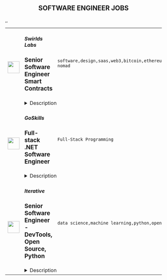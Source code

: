 <div align="center"><h2>SOFTWARE ENGINEER JOBS</h2></div><table><tr>
                <td width="100" height="100" rowspan="2">
                    <img src="https://remoteok.com/assets/img/jobs/7d11bfea94cb970b9d03235e62e484a91675581353.peg" width="38px" height="auto">
                </td>
                <td width="300">
                    <h5>Swirlds Labs</h5>
                    <h3>Senior Software Engineer Smart Contracts</h3>
                </td>
                <td width="300">
                    <code>software,design,saas,web3,bitcoin,ethereum,embedded,security,javascript,java,api,senior,engineer,engineering,backend,digital nomad</code>
                </td>
                <td width="200">
                <text>4 days ago</text>
                </td>
                <td width="100" rowspan="2">
                <a href="https://remoteOK.com/remote-jobs/remote-senior-software-engineer-smart-contracts-swirlds-labs-189714" align="right" target="_blank">Apply</a>
                </td>
            </tr>
            <tr>
                <td colspan="3">
                <details><summary>Description</summary>
                <div class="p-rich_text_section">We are a fast-growing company built around a revolutionary technology â the hashgraph consensus algorithm. Hedera Hashgraph is well-suited to become the worldâs first mass-adopted distributed public ledger because it is blazing fast, highly secure, and ensures fairness. We are on a mission to create a trusted and empowered digital future for everyone; a cyberspace where you work, play, buy, sell, create, and engage socially; where you have safety and privacy in your digital communities; where you feel confident when interacting with others; where you own and control your information.<br>Our team consists of many of the best minds in the industry. We are proud of our high-quality culture, dedicated to our values of integrity, ethics, service, excellence and teamwork. We are looking to hire effective, collegial, and hard-working people to help achieve our vision. Join us and say, âHello future.â</div>
<div class="p-rich_text_section">
<br><strong>About The Role:</strong>
</div>
<div class="p-rich_text_section">
<br>The Smart Contracts team is looking for engineers who can contribute to the Hedera services on the backend in Java and web3 APIs and tools consumed by front end community applications in Javascript/Typescript.</div>
<ul class="p-rich_text_list p-rich_text_list__bullet">
<li>Develop various aspects of the Hedera Hashgraph Distributed Ledger Platform</li>
<li>Implement and enhance the Java based smart contract services on the Hedera network nodes that exposes EVM features</li>
<li>Implement and enhance the EVM and web3 focused API services and tools</li>
<li>Design and implement Ethereum Remote Procedure Call APIs</li>
<li>Develop sample applications to demonstrate value and strength of the platform. Sample applications will include web, mobile, and embedded development</li>
<li>Investigate E2E smart contract transaction execution details between the ledger and the API services</li>
<li>Be a strong and proficient hands-on programmer</li>
<li>Spend 80% of your time designing, coding, and testing</li>
</ul>
<div class="p-rich_text_section"><strong>Skills Needed:</strong></div>
<ul class="p-rich_text_list p-rich_text_list__bullet">
<li>Experience writing and debugging smart contracts for an EVM based ledger</li>
<li>Experience with distributed applications and web3 tools written in JavaScript or TypeScript</li>
<li>Good understanding of the Ethereum blockchain and ecosystem</li>
<li>Experience with blockchain (e.g., Bitcoin or Ethereum) protocol development is a plus</li>
<li>Expertise in the Java programming language and its ecosystem of libraries and tools</li>
<li>Deep knowledge of and experience with the Java VM, covering its strengths and weaknesses</li>
<li>Strong grasp of Computer Science fundamentals including concurrency, performance optimization, and reusability</li>
<li>Strong engineering principles and processes aimed at developing simple, modular, testable, and high-quality code</li>
<li>Familiarity with security principles, cryptographic tools and libraries</li>
<li>Familiarity with high-performance architectural systems and design patterns</li>
<li>Familiarity with test-driven software development processes and continuous integration tools and systems</li>
<li>Experience in developing libraries and platforms for use and deployment by application developers</li>
<li>Application development experience preferred</li>
<li>Systems programming experience including providing services to other software (e.g. operating systems, computational science applications, industrial automation, and SaaS applications) is a big plus</li>
<li>7+ years of software development experience</li>
<li>Master's degree in Computer Science or similar field, or equivalent work experience</li>
</ul><br/><br/>Please mention the word **FONDLY** and tag RMzUuMTY0LjgzLjEzOA== when applying to show you read the job post completely (#RMzUuMTY0LjgzLjEzOA==). This is a beta feature to avoid spam applicants. Companies can search these words to find applicants that read this and see they're human.
                </details>
                </td>
            </tr>,<tr>
                <td width="100" height="100" rowspan="2">
                    <img src="https://wwr-pro.s3.amazonaws.com/logos/0083/6644/logo.gif" width="38px" height="auto">
                </td>
                <td width="300">
                    <h5>GoSkills</h5>
                    <h3> Full-stack .NET Software Engineer</h3>
                </td>
                <td width="300">
                    <code>Full-Stack Programming</code>
                </td>
                <td width="200">
                <text>0 days ago</text>
                </td>
                <td width="100" rowspan="2">
                <a href="https://weworkremotely.com/remote-jobs/goskills-full-stack-net-software-engineer" align="right" target="_blank">Apply</a>
                </td>
            </tr>
            <tr>
                <td colspan="3">
                <details><summary>Description</summary>
                <img src="https://we-work-remotely.imgix.net/logos/0083/6644/logo.gif?ixlib=rails-4.0.0&w=50&h=50&dpr=2&fit=fill&auto=compress" />

<p>
  <strong>Headquarters:</strong> New Zealand
    <br /><strong>URL:</strong> <a href="https://www.goskills.com">https://www.goskills.com</a>
</p>

<div>Are you an experienced full-stack engineer? Do you like to figure things out? Are you looking for autonomy and focus? Are you a team player? Do you enjoy building a quality product? Do you want to work as part of a remote team? </div><div><br></div><div>GoSkills is an online education company dedicated to providing high-quality courses and an easy-to-use learning platform.</div><div><br></div><div>We are looking for a self-motivated software developer to join our team of ten developers. The development team also works closely with the design, marketing and customer support teams.</div><div><br></div><div>The people you will work with are distributed around the globe but mostly based in the Americas, Europe and New Zealand, so ideally you are located somewhere within these time zones. Our team is distributed across 14 countries, either working from home or from co-working spaces.</div><div><br></div><div><strong><br>Skills</strong></div><ul>
<li>You have excellent software development skills</li>
<li>You like to build products that look great</li>
<li>You are willing to learn and develop your skills</li>
<li>You are proactive, and have strong drive and initiative</li>
<li>You have excellent attention to detail</li>
<li>You have great communication skills</li>
<li>You’re a team player and you also work independently</li>
<li>Degree in Computer Science, Software Engineering or similar, or equivalent experience</li>
</ul><div><strong><br>Technologies</strong></div><div>You have 3+ years of experience with:</div><ul>
<li>.NET </li>
<li>C#</li>
<li>SQL</li>
<li>JavaScript</li>
</ul><div><br></div><div>We use a variety of other technologies, which you might have experience with:</div><ul>
<li>Blazor</li>
<li>Bootstrap</li>
<li>TypeScript</li>
<li>jQuery</li>
<li>SASS</li>
</ul><div><br></div><div><strong>What you get</strong></div><ul>
<li>
<strong>Remote work</strong>: We are a fully remote and distributed team, with our team members spread across 15 countries currently. </li>
<li>
<strong>Vacation days</strong>: 20 days of paid time off per year, plus 12 local public holidays, wherever you are.</li>
<li>
<strong>Work-life balance</strong>: Enjoy a flexible schedule based on your personal daily routine. This is a full-time position, so we expect 8 hours of work time per working day on average. We don’t expect crazy long hours, overtime and burn out. We expect good time management skills and high quality output during your regular work hours. </li>
<li>
<strong>Team retreat</strong>: We all travel and meet up at an exotic location for a week about once per year to have fun and get to know each other. Our last retreat was in Costa Rica. The next one might be in Croatia.</li>
<li>
<strong>Strong team culture</strong>: We build and maintain a strong team culture. This includes weekly all-hands Zoom calls, weekly team calls, and virtual catch-ups over tea/coffee/beer. There are no internal politics, we speak up if there are any issues and we treat each other with respect. We also like to be social, kind and fun.</li>
<li>
<strong>Diversity and inclusion</strong>: Our team members come from diverse backgrounds from different countries and cultures, and we are equally represented by gender (50:50 ratio), including our co-founders and management team. We value each person’s opinions and unique perspectives. We love to solve problems creatively and collaboratively.</li>
<li>
<strong>Autonomy in your work</strong>: We trust you to make the best decisions to achieve your goals. We provide you with enough support to get your work done to a high standard and let you get on with it. We have a flat company structure, we make fast decisions and iterate quickly. </li>
<li>
<strong>Personal growth and development</strong>: We invest in your long-term growth and development. You will work closely with team members to grow your skill set and we support you with courses, mentorship, training, workshops and conferences. </li>
<li>
<strong>Top-notch collaboration tools</strong>: We use Slack, Trello, Google Docs, Google Drive and Zoom to communicate and collaborate efficiently. We hardly use email at all.</li>
</ul><div><br></div><div><strong>Why work for GoSkills?</strong></div><div>Does the thought of working with a fully remote, bootstrapped team of motivated people excite you? Do you have the drive to accelerate us on our path to becoming a fast-growing educational company? </div><div><br></div><div>This is your opportunity for a meaningful, long-term role to accelerate your career by contributing to the growth of an innovative tech company. Your work will have a real-life impact on people’s lives as we help them learn, upskill and stay relevant in the workplace. </div><div><br></div><div><strong>About our team </strong></div><div>Our team is small and fully distributed, and working remotely is part of our DNA. This means you’ll find a great remote working environment focused around making your day-to-day enjoyable and efficient. </div><div><br></div><div>We are a fun and social bunch, who communicate daily across time zones and continents, and have a strong culture that reflects the following values.</div><div><br></div><ul>
<li>
<strong>Openness &amp; creativity</strong>: Speak up! We encourage open communication, questioning minds and thinking outside the box.</li>
<li>
<strong>Freedom &amp; equality</strong>: Everyone deserves autonomy in their jobs and an equal chance at success.</li>
<li>
<strong>Fun</strong>: Have fun and be silly! Follow your passion, love what you do and don’t take life too seriously :)</li>
<li>
<strong>Quality &amp; innovation</strong>: We hold ourselves to high standards to ensure our learners have the best possible experience and achieve real results.</li>
<li>
<strong>Surprise &amp; delight: </strong>Our customers’ success=our success. We make customer satisfaction a top priority with every interaction.</li>
<li>
<strong>Be good: </strong>We make choices that reflect good moral character, and strive to be the most responsible organization we can be.</li>
</ul><div>
<br>Learn more at <a href="http://www.goskills.com/about">www.goskills.com/about</a>. </div>

<p><strong>To apply:</strong> <a href="https://weworkremotely.com/remote-jobs/goskills-full-stack-net-software-engineer">https://weworkremotely.com/remote-jobs/goskills-full-stack-net-software-engineer</a></p>

                </details>
                </td>
            </tr>,<tr>
                <td width="100" height="100" rowspan="2">
                    <img src="https://wwr-pro.s3.amazonaws.com/logos/0083/6657/logo.gif" width="38px" height="auto">
                </td>
                <td width="300">
                    <h5>Level</h5>
                    <h3> Senior Software Engineer </h3>
                </td>
                <td width="300">
                    <code>Back-End Programming</code>
                </td>
                <td width="200">
                <text>1 days ago</text>
                </td>
                <td width="100" rowspan="2">
                <a href="https://weworkremotely.com/remote-jobs/level-senior-software-engineer" align="right" target="_blank">Apply</a>
                </td>
            </tr>
            <tr>
                <td colspan="3">
                <details><summary>Description</summary>
                <img src="https://we-work-remotely.imgix.net/logos/0083/6657/logo.gif?ixlib=rails-4.0.0&w=50&h=50&dpr=2&fit=fill&auto=compress" />

<p>
  <strong>Headquarters:</strong> Asheville, NC
    <br /><strong>URL:</strong> <a href="https://level.io">https://level.io</a>
</p>

<div>
<a href="https://level.io">Level</a> is building a modern remote monitoring and management solution. We are a small, well-funded, team that recently launched our product. We are searching for a strong, multi-talented individual contributor who is comfortable with systems-level programming and networking and can contribute to our agent, written in Go.<br><br><strong>Must-Haves</strong><br>- Deep knowledge of a systems language like C, Rust, or Go.<br>- Not afraid to dig into an RFC. Low-level internals excites you, rather than scare you away.<br>- Experience with system-level APIs in Windows (win32), macOS, and/or Linux.<br>- Excellent written communicator.<br>- Willing to learn and work with Go.<br><br><strong>Nice-to-Haves</strong><br>- You are comfortable using GCC and find yourself at home going through a C codebase.<br>- Familiarity with RPC and common methods of IPC such as sockets and named pipes.<br>- Video encoding experience. You have worked with VP8 and understand the spec.<br>- Building cross-platform libraries, our Go agent compiles to Windows, Darwin, and Linux on a variety of architectures.<br><br><strong>Things you might work on<br></strong>- Building a cross-platform application management system to give users the ability to automatically install and update apps.<br>- Working with VP8 to reduce the latency and bandwidth when streaming a device.<br>- Creating a native GUI for the agent.<br>- Adding a proxy to the agent that enables remote access to routers and switches.<br>- Implementing Trickle ICE to improve WebRTC connection times.<br><br><strong>Why you might want to work with us</strong><br>- We are a small, fully remote engineering team, and there are no layers of bureaucracy. You can have a huge impact here.<br>- We are very flexible with working hours, we don't expect you to work a consistent block of time, and we trust you to get your work done.<br>- We launched within the last year and are starting to grow.<br><br><strong>Why you might not want to work with us</strong><br>- We are an early-stage startup, and while we are well funded, we are careful with our runway and haven't splurged on extra perks like gym memberships or 401k matching.<br>- You want to work with a large team. We believe that small teams are better and do not intend to hire more until it is painful enough to warrant doing so.<br><br><strong>More<br>- </strong>120k USD annual compensation<br>- Most work and communication is async but we do require our employee workdays to have 4-5 hours of overlap with 9-5 EST. This allows us to hire from any timezone but still guarantee collaboration time.</div><div>
<br><strong>More About Us</strong><br>We are a small, close-knit team working to upend the RMM market with our new product. We have recently launched and have acquired our first hundred customers. Though we are a startup, our investors have given us a multi-year runway.<br><br>Our agent team is small, with just two developers. This hire should be an experienced self-starter that can make an impact on our product development. We aren't interested in someone that just wants to work down a list of pre-defined tasks. Our ideal candidate loves working on products and will help shape the direction of ours. We're going to be improving this product for years and want someone to come on this journey with us.<br><br>We really like the Basecamp philosophy and try to make sure that it doesn’t have to be crazy at work. We won’t ask that you work weekends, or late into the night. We don’t mind if you need to leave for an appointment in the middle of the day. We understand that software development doesn’t happen for 8 hours straight and don’t worry about counting time in the chair. We trust that given a fair timeline with a scope that you help us determine you will be able to deliver features. We are concerned with the end goal, not micromanaging you on the way there.</div><div> </div><div>Collaboration and communication are a critical aspect of how we work, a cover letter is a great way to provide a sample of how you communicate.<br><br>In your cover letter, please describe why you’re interested in working at Level, and what draws you to this role in particular. Specifics of your past experience that are relevant to this role are great to include, too.</div>

<p><strong>To apply:</strong> <a href="https://weworkremotely.com/remote-jobs/level-senior-software-engineer">https://weworkremotely.com/remote-jobs/level-senior-software-engineer</a></p>

                </details>
                </td>
            </tr>,<tr>
                <td width="100" height="100" rowspan="2">
                    <img src="https://wwr-pro.s3.amazonaws.com/logos/0064/7710/logo.gif" width="38px" height="auto">
                </td>
                <td width="300">
                    <h5>Credit Repair Cloud</h5>
                    <h3> Software Engineer</h3>
                </td>
                <td width="300">
                    <code>Back-End Programming</code>
                </td>
                <td width="200">
                <text>1 days ago</text>
                </td>
                <td width="100" rowspan="2">
                <a href="https://weworkremotely.com/remote-jobs/credit-repair-cloud-software-engineer" align="right" target="_blank">Apply</a>
                </td>
            </tr>
            <tr>
                <td colspan="3">
                <details><summary>Description</summary>
                <img src="https://we-work-remotely.imgix.net/logos/0064/7710/logo.gif?ixlib=rails-4.0.0&w=50&h=50&dpr=2&fit=fill&auto=compress" />

<p>
  <strong>Headquarters:</strong> Los Angeles, CA
    <br /><strong>URL:</strong> <a href="https://www.creditrepaircloud.com/careers">https://www.creditrepaircloud.com/careers</a>
</p>

<div><strong>Responsibilities:</strong></div><ul>
<li>Contribute to technical documentation.</li>
<li>Quickly produce well-organized, optimized, and documented source code.</li>
<li>Working closely with cross-functional in agile environment.</li>
<li>Ensuring the code compatibility and stability as per the current technical stack.</li>
<li>Analyze the business requirements and create precise technical specifications accordingly.</li>
<li>Applying the coding principles in order to solve the real time engineering problems.</li>
<li>Creating innovative solutions to meet the company’s technical needs.</li>
<li>Managing the software development lifecycle and monitoring the system performance.</li>
<li>Testing the piece of working code written, and fixing the bugs reported.</li>
</ul><div><strong>Requirements:</strong></div><div><br></div><ul>
<li>Bachelor’s degree in computer science or related area.</li>
<li>3-5 years of prior work experience as a PHP Developer.</li>
<li>Knowledge of front-end technologies including CSS3, JavaScript, and HTML5</li>
<li>Understanding of object-oriented PHP programming.</li>
<li>Knowledge of PHP web frameworks including Laravel, Lumen and CodeIgniter.</li>
<li>Proficient with code versioning tools including Git, BitBucket.</li>
<li>Proficient in full stack application development with concentration of back-end.</li>
<li>Familiarity with SQL/NoSQL databases.</li>
<li>Good to have knowledge of Micro Service Architecture.</li>
<li>Familiarity with RESTful APIs.</li>
<li>Knowledge of modern authorization mechanisms, such as JSON Web Token.</li>
</ul><div><br></div><div>Want to learn more? Visit our careers page <a href="https://www.creditrepaircloud.com/careers">https://www.creditrepaircloud.com/careers</a>
</div><div><br></div><div><em>Credit Repair Cloud is an Equal Opportunity Employer and is committed to working with a diverse staff. We hire globally for talent and drive and value members by work deliverables and passion. No matter what race, color, creed, religion, gender, gender identity, gender expression, national origin, citizenship, age, sex, sexual orientation, pregnancy, marital status, ancestry, physical or mental disability, military or veteran status, or any other characteristic protected by law, we are all equal here.</em></div>

<p><strong>To apply:</strong> <a href="https://weworkremotely.com/remote-jobs/credit-repair-cloud-software-engineer">https://weworkremotely.com/remote-jobs/credit-repair-cloud-software-engineer</a></p>

                </details>
                </td>
            </tr>,<tr>
                <td width="100" height="100" rowspan="2">
                    <img src="https://wwr-pro.s3.amazonaws.com/logos/0016/3890/logo.gif" width="38px" height="auto">
                </td>
                <td width="300">
                    <h5>Springboard</h5>
                    <h3> Mentor - Software Engineering Career Track (Part-time/Remote)</h3>
                </td>
                <td width="300">
                    <code>Full-Stack Programming</code>
                </td>
                <td width="200">
                <text>211 days ago</text>
                </td>
                <td width="100" rowspan="2">
                <a href="https://weworkremotely.com/remote-jobs/springboard-mentor-software-engineering-career-track-part-time-remote-3" align="right" target="_blank">Apply</a>
                </td>
            </tr>
            <tr>
                <td colspan="3">
                <details><summary>Description</summary>
                <img src="https://we-work-remotely.imgix.net/logos/0016/3890/logo.gif?ixlib=rails-4.0.0&w=50&h=50&dpr=2&fit=fill&auto=compress" />

<p>
  <strong>Headquarters:</strong> San Francisco, CA
    <br /><strong>URL:</strong> <a href="https://www.springboard.com/">https://www.springboard.com/</a>
</p>

<div><strong>The Opportunity</strong></div><div><br></div><div>Springboard runs an online, self-paced Software Engineering Career Track in which participants learn with the help of a curated curriculum and 1-1 guidance from an expert mentor. Our mentor community - the biggest strength of our programs - comprises some of the best software engineering experts in the field.</div><div><br></div><div>If you are as passionate about mentoring as you are about software engineering, and can give a few hours per week in return for an honorarium, we would love to hear from you.</div><div><br></div><div>Please reach out to us with any questions at mentorrecruiting@springboard.com <br><br><strong>The Program</strong>
</div><ul>
<li>Completely online and self-paced</li>
<li>Students become proficient in Software Engineering with the help of a curated online curriculum and project-based deliverables</li>
<li>Coursework is made up of 800+ hour expert-curated curriculum in partnership with <a href="https://www.rithmschool.com/">Rithm School</a>
</li>
<li>On average, students finish in 9 months</li>
<li>Students are working professionals from all over the world, dedicated to switching careers into Software Engineering</li>
<li>Students have a weekly 30-minute checkin with their mentor to discuss questions, projects, and career advice!</li>
</ul><div><strong>You</strong></div><ul>
<li>are as passionate about teaching coding as about software engineering itself</li>
<li>are proficient in the topics covered in our <a href="https://ddf46429.springboard.com/uploads/resources/1572915743_Software_Engineering_Career_Track_-_Syllabus_2019.11.04.pdf">Software Engineering Career Track</a> and are fluent in technologies such as HTML, CSS, JavaScript, React, Python, Flask, SQL, Data Structures and Algorithms</li>
<li>have at least 3+ years of relevant work experience </li>
<li>are available for weekly, 30-minute video check-ins with students to help them set and achieve learning goals, answer subject matter questions, provide feedback on projects, and offer career advice</li>
<li>have experience critiquing work, in particular giving meaningful feedback on web development, and are able to think on your feet quickly</li>
<li>are empathetic and have excellent communication skills</li>
</ul><div><strong>Benefits</strong></div><ul>
<li>Software Engineering mentors are paid an honorarium between $17.50-$32.50 per 30 minute call with students</li>
<li>Membership in a rich community of expert mentors from great companies like AirBnB, Uber, Google, and Pivotal</li>
<li>Change the lives of students in our program</li>
<li>Help us revolutionize online education and inspire the next generation of software engineers!</li>
<li>Work at your convenience</li>
</ul><div><em>We are an equal opportunity employer and value diversity at our company. We do not discriminate on the basis of race, religion, color, national origin, gender, sexual orientation, age, marital status, veteran status, or disability status.</em></div>

<p><strong>To apply:</strong> <a href="https://weworkremotely.com/remote-jobs/springboard-mentor-software-engineering-career-track-part-time-remote-3">https://weworkremotely.com/remote-jobs/springboard-mentor-software-engineering-career-track-part-time-remote-3</a></p>

                </details>
                </td>
            </tr>,<tr>
                <td width="100" height="100" rowspan="2">
                    <img src="https://remotive.com/job/1187421/logo" width="38px" height="auto">
                </td>
                <td width="300">
                    <h5>Iterative</h5>
                    <h3>Senior Software Engineer - Front-end, Typescript</h3>
                </td>
                <td width="300">
                    <code>backend,git,machine learning,python</code>
                </td>
                <td width="200">
                <text>3 days ago</text>
                </td>
                <td width="100" rowspan="2">
                <a href="https://remotive.com/remote-jobs/software-dev/senior-software-engineer-front-end-typescript-1187421" align="right" target="_blank">Apply</a>
                </td>
            </tr>
            <tr>
                <td colspan="3">
                <details><summary>Description</summary>
                <p>The ML tools ecosystem is what JS space was 10 years ago: there’s a clear need for better tools, frameworks, and open standards. <span class="notion-enable-hover" style="font-style: italic;">ITERATIVE</span> is already a well known company in this fast-evolving space with a big, engaged open-source community. Please consider joining our <span class="notion-enable-hover" style="font-style: italic;">remote-first team</span> if you love open-source, if you’re interested in building dev tools and simplifying the lives of many, many developers in ML.</p>
<p><span style="font-weight: 600; color: #000000; letter-spacing: 0.75px;"><br class="Apple-interchange-newline">Job Description</span></p>
<p>We’re seeking<span class="notion-enable-hover" style="font-weight: 600;"> </span><span class="notion-enable-hover">TypeScript front-end engineers to build our</span><span class="notion-enable-hover"> <a href="https://studio.iterative.ai/" rel="nofollow" style="font-weight: 600;">SaaS product</a> and a</span><span class="notion-enable-hover" style="font-weight: 600;"> VS Code UI</span> (to be open sourced soon!) for our popular machine learning tools: <a class="notion-link-token notion-enable-hover" href="http://dvc.org/" rel="nofollow" style="cursor: pointer; overflow-wrap: break-word;" target="_blank"><span class="link-annotation-unknown-block-id--1168671846" style="border-bottom-width: 0.05em; border-color: rgba(55, 53, 47, 0.4); opacity: 0.7;">DVC</span></a> (9k+ <span style="line-height: 1em; white-space: nowrap; ">⭐</span>on GitHub) and <a class="notion-link-token notion-enable-hover" href="http://cml.dev/" rel="nofollow" style="cursor: pointer; overflow-wrap: break-word;" target="_blank"><span class="link-annotation-unknown-block-id--2051758088" style="border-bottom-width: 0.05em; border-color: rgba(55, 53, 47, 0.4); opacity: 0.7;">CML</span></a> (3k+ <span style="line-height: 1em; white-space: nowrap; ">⭐</span> on GitHub).</p>
<p><span style="color: var(--remotive-chocolate);">If you have experience with dev tools like GitHub, UI plugins for Git, etc., you should have some sense what the project is like (if not, check our <a href="https://iterative.ai/" rel="nofollow">site</a>).</span></p>
<p> </p>
<p class="h3">Tech Stack</p>
<ul>
<li>TypeScript</li>
</ul>
<ul>
<li>Node</li>
</ul>
<ul>
<li>React</li>
</ul>
<ul>
<li>Python (on the backend)</li>
</ul>
<p> </p>
<p class="h3">Must have</p>
<ul>
<li>Strong TS/JS/Node experience (5+ years)</li>
</ul>
<ul>
<li>Excellent communication skills and a positive mindset 🤗</li>
</ul>
<ul>
<li>Initiative to help shape the engineering practices, products, and culture of a young startup</li>
</ul>
<p><br><br></p>
<p class="h3">Nice to have</p>
<ul>
<li>Python or open source experience - good to have</li>
</ul>
<ul>
<li>Some domain knowledge (DS/ML understanding) - an advantage</li>
</ul>
<p> </p>
<img src="https://remotive.com/job/track/1187421/blank.gif?source=public_api" alt=""/>
                </details>
                </td>
            </tr>,<tr>
                <td width="100" height="100" rowspan="2">
                    <img src="https://remotive.com/job/1187416/logo" width="38px" height="auto">
                </td>
                <td width="300">
                    <h5>Iterative</h5>
                    <h3>Senior Software Engineer  - DevTools, Open Source, Python</h3>
                </td>
                <td width="300">
                    <code>data science,machine learning,python,open source</code>
                </td>
                <td width="200">
                <text>3 days ago</text>
                </td>
                <td width="100" rowspan="2">
                <a href="https://remotive.com/remote-jobs/software-dev/senior-software-engineer-devtools-open-source-python-1187416" align="right" target="_blank">Apply</a>
                </td>
            </tr>
            <tr>
                <td colspan="3">
                <details><summary>Description</summary>
                <p><strong>Job Description</strong></p>
<p>Strong Python knowledge and excellent coding culture (standards, unit test, etc) are required. Alternatively, strong skill in other languages along with some knowledge of Python is also acceptable.</p>
<p><br><br></p>
<div class="h3">Responsibilities</div>
<ul>
<li>Discuss and research issues, features, new products.</li>
</ul>
<ul>
<li>Write code (see some <a class="postings-link" href="https://github.com/iterative/dvc/pulls?q=is%3Apr+is%3Aclosed" rel="nofollow"><strong>PR examples</strong></a>).</li>
</ul>
<ul>
<li>Write docs if needed for your code (see this <a class="postings-link" href="https://github.com/iterative/dvc.org" rel="nofollow"><strong>repo</strong></a>).</li>
</ul>
<ul>
<li>Being actively involved with the community - talk to users on Github, Discord, forum.</li>
</ul>
<p><br><br></p>
<div class="h3">Must have</div>
<ul>
<li>Motivation and interest</li>
</ul>
<ul>
<li>Remote work self-discipline</li>
</ul>
<ul>
<li>Excellent communication skills - clear, constructive, and respectful dialog with other team members, community.</li>
</ul>
<ul>
<li>Can focus and deliver a task w/o constantly switching to other stuff - respect team's planning, deadlines, etc</li>
</ul>
<p><br><br></p>
<div class="h3">Great to have</div>
<ul>
<li>Experience working remotely</li>
</ul>
<ul>
<li>Open source contributions or experience of maintaining, developing an open source project</li>
</ul>
<ul>
<li>System programming experience - kernel, databases, etc.</li>
</ul>
<ul>
<li>Machine learning or data science experience</li>
</ul>
<img src="https://remotive.com/job/track/1187416/blank.gif?source=public_api" alt=""/>
                </details>
                </td>
            </tr></table>